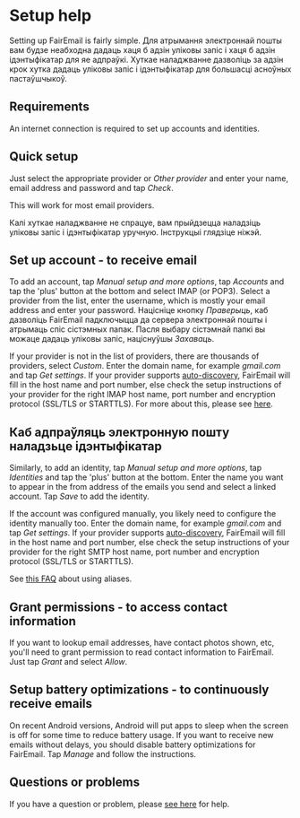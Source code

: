# Setup help

Setting up FairEmail is fairly simple. Для атрымання электроннай пошты вам будзе неабходна дадаць хаця б адзін уліковы запіс і хаця б адзін ідэнтыфікатар для яе адпраўкі. Хуткае наладжванне дазволіць за адзін крок хутка дадаць уліковы запіс і ідэнтыфікатар для большасці асноўных пастаўшчыкоў.

## Requirements

An internet connection is required to set up accounts and identities.

## Quick setup

Just select the appropriate provider or *Other provider* and enter your name, email address and password and tap *Check*.

This will work for most email providers.

Калі хуткае наладжванне не спрацуе, вам прыйдзецца наладзіць уліковы запіс і ідэнтыфікатар уручную. Інструкцыі глядзіце ніжэй.

## Set up account - to receive email

To add an account, tap *Manual setup and more options*, tap *Accounts* and tap the 'plus' button at the bottom and select IMAP (or POP3). Select a provider from the list, enter the username, which is mostly your email address and enter your password. Націсніце кнопку *Праверыць*, каб дазволіць FairEmail падключыцца да сервера электроннай пошты і атрымаць спіс сістэмных папак. Пасля выбару сістэмнай папкі вы можаце дадаць уліковы запіс, націснуўшы *Захаваць*.

If your provider is not in the list of providers, there are thousands of providers, select *Custom*. Enter the domain name, for example *gmail.com* and tap *Get settings*. If your provider supports [auto-discovery](https://tools.ietf.org/html/rfc6186), FairEmail will fill in the host name and port number, else check the setup instructions of your provider for the right IMAP host name, port number and encryption protocol (SSL/TLS or STARTTLS). For more about this, please see [here](https://github.com/M66B/FairEmail/blob/master/FAQ.md#authorizing-accounts).

## Каб адпраўляць электронную пошту наладзьце ідэнтыфікатар

Similarly, to add an identity, tap *Manual setup and more options*, tap *Identities* and tap the 'plus' button at the bottom. Enter the name you want to appear in the from address of the emails you send and select a linked account. Tap *Save* to add the identity.

If the account was configured manually, you likely need to configure the identity manually too. Enter the domain name, for example *gmail.com* and tap *Get settings*. If your provider supports [auto-discovery](https://tools.ietf.org/html/rfc6186), FairEmail will fill in the host name and port number, else check the setup instructions of your provider for the right SMTP host name, port number and encryption protocol (SSL/TLS or STARTTLS).

See [this FAQ](https://github.com/M66B/FairEmail/blob/master/FAQ.md#FAQ9) about using aliases.

## Grant permissions - to access contact information

If you want to lookup email addresses, have contact photos shown, etc, you'll need to grant permission to read contact information to FairEmail. Just tap *Grant* and select *Allow*.

## Setup battery optimizations - to continuously receive emails

On recent Android versions, Android will put apps to sleep when the screen is off for some time to reduce battery usage. If you want to receive new emails without delays, you should disable battery optimizations for FairEmail. Tap *Manage* and follow the instructions.

## Questions or problems

If you have a question or problem, please [see here](https://github.com/M66B/FairEmail/blob/master/FAQ.md) for help.